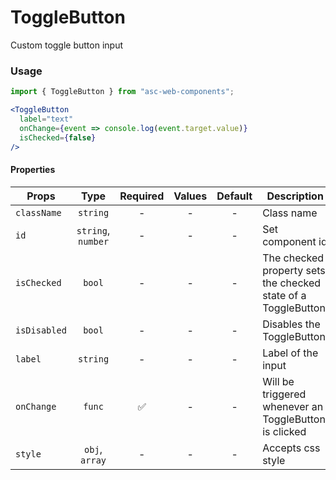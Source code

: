 # ToggleButton

Custom toggle button input

### Usage

```js
import { ToggleButton } from "asc-web-components";
```

```jsx
<ToggleButton
  label="text"
  onChange={event => console.log(event.target.value)}
  isChecked={false}
/>
```

#### Properties

| Props        |        Type        | Required | Values | Default | Description                                                    |
| ------------ | :----------------: | :------: | :----: | :-----: | -------------------------------------------------------------- |
| `className`  |      `string`      |    -     |   -    |    -    | Class name                                                     |
| `id`         | `string`, `number` |    -     |   -    |    -    | Set component id                                               |
| `isChecked`  |       `bool`       |    -     |   -    |    -    | The checked property sets the checked state of a ToggleButton. |
| `isDisabled` |       `bool`       |    -     |   -    |    -    | Disables the ToggleButton                                      |
| `label`      |      `string`      |    -     |   -    |    -    | Label of the input                                             |
| `onChange`   |       `func`       |    ✅    |   -    |    -    | Will be triggered whenever an ToggleButton is clicked          |
| `style`      |   `obj`, `array`   |    -     |   -    |    -    | Accepts css style                                              |
